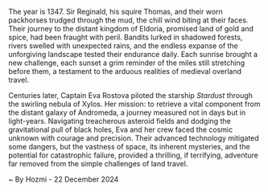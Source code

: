 
The year is 1347.  Sir Reginald, his squire Thomas, and their worn packhorses trudged through the mud, the chill wind biting at their faces.  Their journey to the distant kingdom of Eldoria, promised land of gold and spice, had been fraught with peril.  Bandits lurked in shadowed forests, rivers swelled with unexpected rains, and the endless expanse of the unforgiving landscape tested their endurance daily.  Each sunrise brought a new challenge, each sunset a grim reminder of the miles still stretching before them, a testament to the arduous realities of medieval overland travel.

Centuries later, Captain Eva Rostova piloted the starship *Stardust* through the swirling nebula of Xylos.  Her mission: to retrieve a vital component from the distant galaxy of Andromeda, a journey measured not in days but in light-years.  Navigating treacherous asteroid fields and dodging the gravitational pull of black holes, Eva and her crew faced the cosmic unknown with courage and precision. Their advanced technology mitigated some dangers, but the vastness of space, its inherent mysteries, and the potential for catastrophic failure, provided a thrilling, if terrifying, adventure far removed from the simple challenges of land travel.

~ By Hozmi - 22 December 2024
